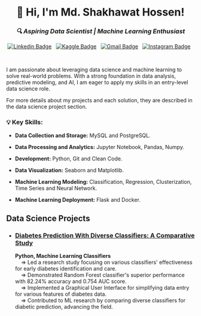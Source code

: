 <h1 align="center">👋 Hi, I'm Md. Shakhawat Hossen!</h1>

<h3 align="center"><i>🔍 Aspiring Data Scientist | Machine Learning Enthusiast</i></h3>

<div align="center">

[![Linkedin Badge](https://img.shields.io/badge/LinkedIn-0077B5?style=flat&logo=linkedin&logoColor=white)](https://www.linkedin.com/in/md-shakhawat-hossen/)&nbsp;&nbsp;
[![Kaggle Badge](https://img.shields.io/badge/-Kaggle-23BFFF?style=flat&logo=Kaggle&logoColor=white)](https://www.kaggle.com/juniorcl)&nbsp;&nbsp;
[![Gmail Badge](https://img.shields.io/badge/Gmail-D14836?style=flat&logo=gmail&logoColor=white&link=mailto:shakilnab21@gmail.com)](mailto:shakilnab21@gmail.com)&nbsp;&nbsp;
[![Instagram Badge](https://img.shields.io/badge/Instagram-E4405F?style=flat&logo=instagram&logoColor=white)](https://www.instagram.com/shakil_nab/)&nbsp;&nbsp;

</div>

<br>

I am passionate about leveraging data science and machine learning to solve real-world problems. With a strong foundation in data analysis, predictive modeling, and AI, I am eager to apply my skills in an entry-level data science role.

For more details about my projects and each solution, they are described in the data science project section.

### 💡 Key Skills:

* **Data Collection and Storage:** MySQL and PostgreSQL.

* **Data Processing and Analytics:** Jupyter Notebook, Pandas, Numpy.

* **Development:** Python, Git and Clean Code.

* **Data Visualization:** Seaborn and Matplotlib.

* **Machine Learning Modeling:** Classification, Regression, Clusterization, Time Series and Neural Network.

* **Machine Learning Deployment:** Flask and Docker.

## Data Science Projects

* ### [Diabetes Prediction With Diverse Classifiers: A Comparative Study]([https://github.com/juniorcl/olist-delivery-forecast](https://github.com/shakilnab/Diabetes-Prediction-With-Diverse-Classifiers.git))
	**Python, Machine Learning Classifiers**<br>
	&nbsp;&nbsp;&nbsp;&nbsp;⇒ Led a research study focusing on various classifiers' effectiveness for early diabetes identification and care.<br>
	&nbsp;&nbsp;&nbsp;&nbsp;⇒ Demonstrated Random Forest classifier's superior performance with 82.24% accuracy and 0.754 AUC score.<br>
	&nbsp;&nbsp;&nbsp;&nbsp;⇒ Implemented a Graphical User Interface for simplifying data entry for various features of diabetes data.<br>
	&nbsp;&nbsp;&nbsp;&nbsp;⇒ Contributed to ML research by comparing diverse classifiers for diabetic prediction, advancing the field.<br>




<!--
## Kaggle

* ### [Digit Recognizer with Le-Net 5 Architecture](https://www.kaggle.com/juniorcl/lenet-5-cnn-architecture-digit-recognizer)

    Notebook which I show the creation of the LeNet-5 CNN for the digits recognizer competition. This architecture got a accuracy of 0.99214.   

* ### [Digit Recognizer Competition with CNN](https://www.kaggle.com/juniorcl/cnn-digit-recognizer-0-99178-score)

    A Notebook which I demonstrate how I created a Convolution Neural Network (CNN) to recognize digits during the Kaggle competition. The neural network got a accuracy of 0.99178.

* ### [Diabetes Prediction with Tuned Gradient Boosting Model](https://www.kaggle.com/juniorcl/diabetesclassification-tunedgradientboosting-90)

    A tutorial on creating a machine learning model to predict whether a person may be diabetic or not.The Gradient Boosting model got a accuracy of 0.893 +/- 0.024. 

* ### [ENEM Math Score](https://www.kaggle.com/juniorcl/mathenemscores-linearregression-accuracy-90)

    A machine learning project to predict the math score from the ENEM (Exame Nacional do Ensino Médio - National High School Exam). The model got a acuracy of 90%.
-->
<!--
<div style="display: flex;justify-content: space-around;" align="center">
	<img src="https://github-readme-stats.vercel.app/api?username=juniorcl&hide=contribs,prs&show_icons=true&hide_border=true&title_color=000" alt="github stats">
	<img src="https://github-readme-stats.vercel.app/api/top-langs/?username=juniorcl&layout=compact&hide_border=true&title_color=000" alt="clebio languages">
</div>
-->
<!--
**juniorcl/juniorcl** is a ✨ _special_ ✨ repository because its `README.md` (this file) appears on your GitHub profile.

Here are some ideas to get you started:

- 🔭 I’m currently working on ...
- 🌱 I’m currently learning ...
- 👯 I’m looking to collaborate on ...
- 🤔 I’m looking for help with ...
- 💬 Ask me about ...
- 📫 How to reach me: ...
- 😄 Pronouns: ...
- ⚡ Fun fact: ...
-->
